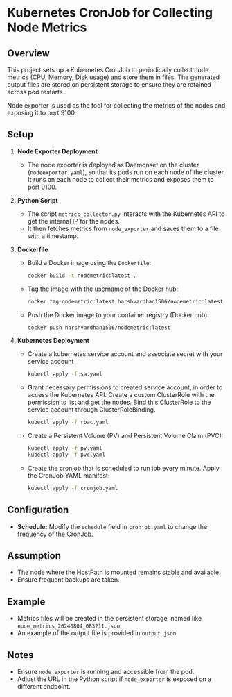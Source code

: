 # Kubernetes CronJob for Collecting Node Metrics

## Overview

This project sets up a Kubernetes CronJob to periodically collect node metrics (CPU, Memory, Disk usage) and store them in files. The generated output files are stored on persistent storage to ensure they are retained across pod restarts.

Node exporter is used as the tool for collecting the metrics of the nodes and exposing it to port 9100.

## Setup
1. **Node Exporter Deployment**
   - The node exporter is deployed as Daemonset on the cluster (`nodeexporter.yaml`), so that its pods run on each node of the cluster. It runs on each node to collect their metrics and exposes them to port 9100.

2. **Python Script**
   - The script `metrics_collector.py` interacts with the Kubernetes API to get the internal IP for the nodes.
   - It then fetches metrics from `node_exporter` and saves them to a file with a timestamp.

3. **Dockerfile**
   - Build a Docker image using the `Dockerfile`:
     ```sh
     docker build -t nodemetric:latest .
     ```
   - Tag the image with the username of the Docker hub:
     ```sh
     docker tag nodemetric:latest harshvardhan1506/nodemetric:latest
     ```
   - Push the Docker image to your container registry (Docker hub):
     ```sh
     docker push harshvardhan1506/nodemetric:latest
     ```

4. **Kubernetes Deployment**
   - Create a kubernetes service account and associate secret with your service account
     ```sh
     kubectl apply -f sa.yaml
     ```
   - Grant necessary permissions to created service account, in order to access the Kubernetes API. Create a custom ClusterRole with the permission to list and get the nodes. 
     Bind this ClusterRole to the service account through ClusterRoleBinding.
     ```sh
     kubectl apply -f rbac.yaml
     ```
   - Create a Persistent Volume (PV) and Persistent Volume Claim (PVC):
     ```sh
     kubectl apply -f pv.yaml
     kubectl apply -f pvc.yaml
     ```
   - Create the cronjob that is scheduled to run job every minute. Apply the CronJob YAML manifest:
     ```sh
     kubectl apply -f cronjob.yaml
     ```

## Configuration
- **Schedule:** Modify the `schedule` field in `cronjob.yaml` to change the frequency of the CronJob.

## Assumption
- The node where the HostPath is mounted remains stable and available.
- Ensure frequent backups are taken.

## Example
- Metrics files will be created in the persistent storage, named like `node_metrics_20240804_083211.json`.
- An example of the output file is provided in `output.json`.

## Notes
- Ensure `node_exporter` is running and accessible from the pod.
- Adjust the URL in the Python script if `node_exporter` is exposed on a different endpoint.